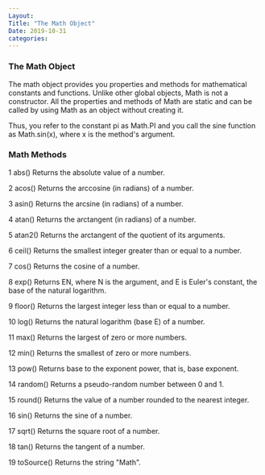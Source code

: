 ```yaml
---
Layout:
Title: "The Math Object"
Date: 2019-10-31
categories:
---
```


### The Math Object
The math object provides you properties and methods for mathematical constants and functions. Unlike other global objects, Math is not a constructor. All the properties and methods of Math are static and can be called by using Math as an object without creating it.

Thus, you refer to the constant pi as Math.PI and you call the sine function as Math.sin(x), where x is the method's argument.

### Math Methods
1	abs()
Returns the absolute value of a number.

2	acos()
Returns the arccosine (in radians) of a number.

3	asin()
Returns the arcsine (in radians) of a number.

4	atan()
Returns the arctangent (in radians) of a number.

5	atan2()
Returns the arctangent of the quotient of its arguments.

6	ceil()
Returns the smallest integer greater than or equal to a number.

7	cos()
Returns the cosine of a number.

8	exp()
Returns EN, where N is the argument, and E is Euler's constant, the base of the natural logarithm.

9	floor()
Returns the largest integer less than or equal to a number.

10	log()
Returns the natural logarithm (base E) of a number.

11	max()
Returns the largest of zero or more numbers.

12	min()
Returns the smallest of zero or more numbers.

13	pow()
Returns base to the exponent power, that is, base exponent.

14	random()
Returns a pseudo-random number between 0 and 1.

15	round()
Returns the value of a number rounded to the nearest integer.

16	sin()
Returns the sine of a number.

17	sqrt()
Returns the square root of a number.

18	tan()
Returns the tangent of a number.

19	toSource()
Returns the string "Math".

